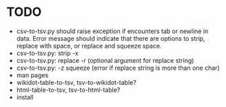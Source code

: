 
# TODO

* csv-to-tsv.py should raise exception if encounters tab or newline in data.  Error message should indicate that there are options to strip, replace with space, or replace and squeeze space.
* csv-to-tsv.py: strip -x
* csv-to-tsv.py: replace -r (optional argument for replace string)
* csv-to-tsv.py: -z squeeze (error if replace string is more than one char)
* man pages
* wikidot-table-to-tsv, tsv-to-wikidot-table?
* html-table-to-tsv, tsv-to-html-table?
* install

